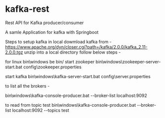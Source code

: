# kafka-rest
Rest API for Kafka producer/consumer

A samle Application for kafka with Springboot


Steps to setup kafka in local 
dowmload  kafka from -https://www.apache.org/dyn/closer.cgi?path=/kafka/2.0.0/kafka_2.11-2.0.0.tgz 
unzip into a local directory
follow below steps -

for linux bin\windows be bin/
start zookeper
bin\windows\zookeeper-server-start.bat config\zookeeper.properties

start kafka
bin\windows\kafka-server-start.bat config\server.properties


to list all the brokers -

bin\windows\kafka-console-producer.bat --broker-list localhost:9092

to read from topic test
bin\windows\kafka-console-producer.bat --broker-list localhost:9092 --topics test
